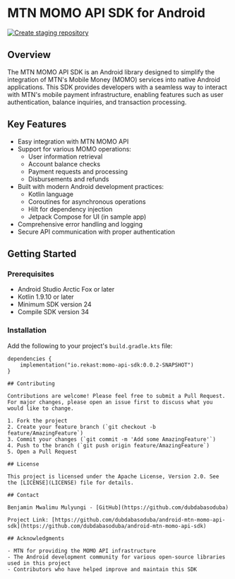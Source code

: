 # MTN MOMO API SDK for Android

[![Create staging repository](https://github.com/dubdabasoduba/android-mtn-momo-api/actions/workflows/main.yml/badge.svg?branch=develop)](https://github.com/dubdabasoduba/android-mtn-momo-api/actions/workflows/main.yml)

## Overview

The MTN MOMO API SDK is an Android library designed to simplify the integration of MTN's Mobile Money (MOMO) services into native Android applications. This SDK provides developers with a seamless way to interact with MTN's mobile payment infrastructure, enabling features such as user authentication, balance inquiries, and transaction processing.

## Key Features

- Easy integration with MTN MOMO API
- Support for various MOMO operations:
  - User information retrieval
  - Account balance checks
  - Payment requests and processing
  - Disbursements and refunds
- Built with modern Android development practices:
  - Kotlin language
  - Coroutines for asynchronous operations
  - Hilt for dependency injection
  - Jetpack Compose for UI (in sample app)
- Comprehensive error handling and logging
- Secure API communication with proper authentication

## Getting Started

### Prerequisites

- Android Studio Arctic Fox or later
- Kotlin 1.9.10 or later
- Minimum SDK version 24
- Compile SDK version 34

### Installation

Add the following to your project's `build.gradle.kts` file:

```
dependencies {
    implementation("io.rekast:momo-api-sdk:0.0.2-SNAPSHOT")
}

## Contributing

Contributions are welcome! Please feel free to submit a Pull Request. For major changes, please open an issue first to discuss what you would like to change.

1. Fork the project
2. Create your feature branch (`git checkout -b feature/AmazingFeature`)
3. Commit your changes (`git commit -m 'Add some AmazingFeature'`)
4. Push to the branch (`git push origin feature/AmazingFeature`)
5. Open a Pull Request

## License

This project is licensed under the Apache License, Version 2.0. See the [LICENSE](LICENSE) file for details.

## Contact

Benjamin Mwalimu Mulyungi - [GitHub](https://github.com/dubdabasoduba)

Project Link: [https://github.com/dubdabasoduba/android-mtn-momo-api-sdk](https://github.com/dubdabasoduba/android-mtn-momo-api-sdk)

## Acknowledgments

- MTN for providing the MOMO API infrastructure
- The Android development community for various open-source libraries used in this project
- Contributors who have helped improve and maintain this SDK
